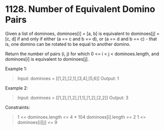 # 1128. Number of Equivalent Domino Pairs

Given a list of dominoes, dominoes[i] = [a, b] is equivalent to dominoes[j] = [c, d] if and only if either (a == c and b == d), or (a == d and b == c) - that is, one domino can be rotated to be equal to another domino.

Return the number of pairs (i, j) for which 0 <= i < j < dominoes.length, and dominoes[i] is equivalent to dominoes[j].

 

Example 1:

> Input: dominoes = [[1,2],[2,1],[3,4],[5,6]]
Output: 1


Example 2:

> Input: dominoes = [[1,2],[1,2],[1,1],[1,2],[2,2]]
Output: 3
 

Constraints:

> 1 <= dominoes.length <= 4 * 104
dominoes[i].length == 2
1 <= dominoes[i][j] <= 9
